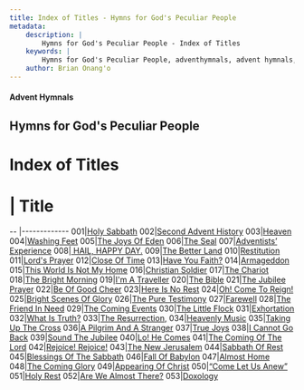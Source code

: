 ```yaml
---
title: Index of Titles - Hymns for God's Peculiar People
metadata:
    description: |
        Hymns for God's Peculiar People - Index of Titles
    keywords: |
        Hymns for God's Peculiar People, adventhymnals, advent hymnals, index
    author: Brian Onang'o
---
```

#### Advent Hymnals
## Hymns for God's Peculiar People
# Index of Titles
# | Title                        
-- |-------------
001|[Holy Sabbath](/Hymns-for-God's-Peculiar-People/001-100/001-010/Holy-Sabbath)
002|[Second Advent History](/Hymns-for-God's-Peculiar-People/001-100/001-010/Second-Advent-History)
003|[Heaven](/Hymns-for-God's-Peculiar-People/001-100/001-010/Heaven)
004|[Washing Feet](/Hymns-for-God's-Peculiar-People/001-100/001-010/Washing-Feet)
005|[The Joys Of Eden](/Hymns-for-God's-Peculiar-People/001-100/001-010/The-Joys-Of-Eden)
006|[The Seal](/Hymns-for-God's-Peculiar-People/001-100/001-010/The-Seal)
007|[Adventists’ Experience](/Hymns-for-God's-Peculiar-People/001-100/001-010/Adventists’-Experience)
008|[ HAIL, HAPPY DAY.](/Hymns-for-God's-Peculiar-People/001-100/001-010/-HAIL,-HAPPY-DAY)
009|[The Better Land](/Hymns-for-God's-Peculiar-People/001-100/001-010/The-Better-Land)
010|[Restitution](/Hymns-for-God's-Peculiar-People/001-100/001-010/Restitution)
011|[Lord's Prayer](/Hymns-for-God's-Peculiar-People/001-100/011-020/Lord's-Prayer)
012|[Close Of Time](/Hymns-for-God's-Peculiar-People/001-100/011-020/Close-Of-Time)
013|[Have You Faith?](/Hymns-for-God's-Peculiar-People/001-100/011-020/Have-You-Faith)
014|[Armageddon](/Hymns-for-God's-Peculiar-People/001-100/011-020/Armageddon)
015|[This World Is Not My Home](/Hymns-for-God's-Peculiar-People/001-100/011-020/This-World-Is-Not-My-Home)
016|[Christian Soldier](/Hymns-for-God's-Peculiar-People/001-100/011-020/Christian-Soldier)
017|[The Chariot](/Hymns-for-God's-Peculiar-People/001-100/011-020/The-Chariot)
018|[The Bright Morning](/Hymns-for-God's-Peculiar-People/001-100/011-020/The-Bright-Morning)
019|[I'm A Traveller](/Hymns-for-God's-Peculiar-People/001-100/011-020/I'm-A-Traveller)
020|[The Bible](/Hymns-for-God's-Peculiar-People/001-100/011-020/The-Bible)
021|[The Jubilee Prayer](/Hymns-for-God's-Peculiar-People/001-100/021-030/The-Jubilee-Prayer)
022|[Be Of Good Cheer](/Hymns-for-God's-Peculiar-People/001-100/021-030/Be-Of-Good-Cheer)
023|[Here Is No Rest](/Hymns-for-God's-Peculiar-People/001-100/021-030/Here-Is-No-Rest)
024|[Oh! Come To Reign!](/Hymns-for-God's-Peculiar-People/001-100/021-030/Oh!-Come-To-Reign!)
025|[Bright Scenes Of Glory](/Hymns-for-God's-Peculiar-People/001-100/021-030/Bright-Scenes-Of-Glory)
026|[The Pure Testimony](/Hymns-for-God's-Peculiar-People/001-100/021-030/The-Pure-Testimony)
027|[Farewell](/Hymns-for-God's-Peculiar-People/001-100/021-030/Farewell)
028|[The Friend In Need](/Hymns-for-God's-Peculiar-People/001-100/021-030/The-Friend-In-Need)
029|[The Coming Events](/Hymns-for-God's-Peculiar-People/001-100/021-030/The-Coming-Events)
030|[The Little Flock](/Hymns-for-God's-Peculiar-People/001-100/021-030/The-Little-Flock)
031|[Exhortation](/Hymns-for-God's-Peculiar-People/001-100/031-040/Exhortation)
032|[What Is Truth?](/Hymns-for-God's-Peculiar-People/001-100/031-040/What-Is-Truth)
033|[The Resurrection,](/Hymns-for-God's-Peculiar-People/001-100/031-040/The-Resurrection,)
034|[Heavenly Music](/Hymns-for-God's-Peculiar-People/001-100/031-040/Heavenly-Music)
035|[Taking Up The Cross](/Hymns-for-God's-Peculiar-People/001-100/031-040/Taking-Up-The-Cross)
036|[A Pilgrim And A Stranger](/Hymns-for-God's-Peculiar-People/001-100/031-040/A-Pilgrim-And-A-Stranger)
037|[True Joys](/Hymns-for-God's-Peculiar-People/001-100/031-040/True-Joys)
038|[I Cannot Go Back](/Hymns-for-God's-Peculiar-People/001-100/031-040/I-Cannot-Go-Back)
039|[Sound The Jubilee](/Hymns-for-God's-Peculiar-People/001-100/031-040/Sound-The-Jubilee)
040|[Lo! He Comes](/Hymns-for-God's-Peculiar-People/001-100/031-040/Lo!-He-Comes)
041|[The Coming Of The Lord](/Hymns-for-God's-Peculiar-People/001-100/041-050/The-Coming-Of-The-Lord)
042|[Rejoice! Rejoice!](/Hymns-for-God's-Peculiar-People/001-100/041-050/Rejoice!-Rejoice!)
043|[The New Jerusalem](/Hymns-for-God's-Peculiar-People/001-100/041-050/The-New-Jerusalem)
044|[Sabbath Of Rest](/Hymns-for-God's-Peculiar-People/001-100/041-050/Sabbath-Of-Rest)
045|[Blessings Of The Sabbath](/Hymns-for-God's-Peculiar-People/001-100/041-050/Blessings-Of-The-Sabbath)
046|[Fall Of Babylon](/Hymns-for-God's-Peculiar-People/001-100/041-050/Fall-Of-Babylon)
047|[Almost Home](/Hymns-for-God's-Peculiar-People/001-100/041-050/Almost-Home)
048|[The Coming Glory](/Hymns-for-God's-Peculiar-People/001-100/041-050/The-Coming-Glory)
049|[Appearing Of Christ](/Hymns-for-God's-Peculiar-People/001-100/041-050/Appearing-Of-Christ)
050|[“Come Let Us Anew”](/Hymns-for-God's-Peculiar-People/001-100/041-050/“Come-Let-Us-Anew”)
051|[Holy Rest](/Hymns-for-God's-Peculiar-People/001-100/051-060/Holy-Rest)
052|[Are We Almost There?](/Hymns-for-God's-Peculiar-People/001-100/051-060/Are-We-Almost-There)
053|[Doxology](/Hymns-for-God's-Peculiar-People/001-100/051-060/Doxology)